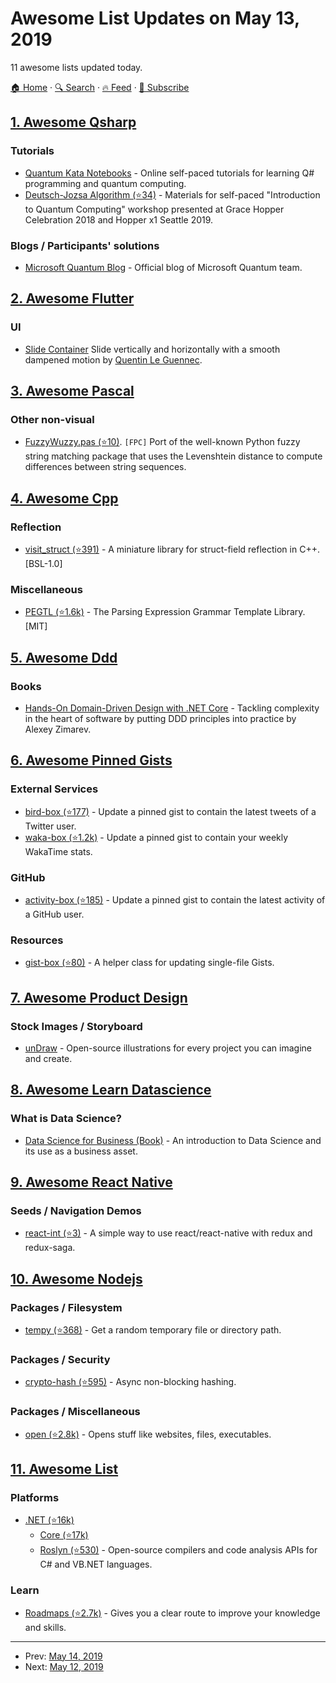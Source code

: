 # Awesome List Updates on May 13, 2019

11 awesome lists updated today.

[🏠 Home](/README.md) · [🔍 Search](https://www.trackawesomelist.com/search/) · [🔥 Feed](https://www.trackawesomelist.com/rss.xml) · [📮 Subscribe](https://trackawesomelist.us17.list-manage.com/subscribe?u=d2f0117aa829c83a63ec63c2f&id=36a103854c)



## [1. Awesome Qsharp](/content/ebraminio/awesome-qsharp/README.md)

### Tutorials

*   [Quantum Kata Notebooks](https://mybinder.org/v2/gh/Microsoft/QuantumKatas/master?filepath=index.ipynb) - Online self-paced tutorials for learning Q# programming and quantum computing.
*   [Deutsch-Jozsa Algorithm (⭐34)](https://github.com/Microsoft/GHC18-IntroToQuantumComputing/) - Materials for self-paced "Introduction to Quantum Computing" workshop presented at Grace Hopper Celebration 2018 and Hopper x1 Seattle 2019.

### Blogs / Participants' solutions

*   [Microsoft Quantum Blog](https://cloudblogs.microsoft.com/quantum/) - Official blog of Microsoft Quantum team.

## [2. Awesome Flutter](/content/Solido/awesome-flutter/README.md)

### UI

*   [Slide Container](https://pub.dev/packages/slide_container) Slide vertically and horizontally with a smooth dampened motion by [Quentin Le Guennec](https://github.com/quentinleguennec).

## [3. Awesome Pascal](/content/Fr0sT-Brutal/awesome-pascal/README.md)

### Other non-visual

*   [FuzzyWuzzy.pas (⭐10)](https://github.com/DavidMoraisFerreira/FuzzyWuzzy.pas). `[FPC]` Port of the well-known Python fuzzy string matching package that uses the Levenshtein distance to compute differences between string sequences.

## [4. Awesome Cpp](/content/fffaraz/awesome-cpp/README.md)

### Reflection

*   [visit\_struct (⭐391)](https://github.com/cbeck88/visit_struct) - A miniature library for struct-field reflection in C++. \[BSL-1.0]

### Miscellaneous

*   [PEGTL (⭐1.6k)](https://github.com/taocpp/PEGTL) - The Parsing Expression Grammar Template Library. \[MIT]

## [5. Awesome Ddd](/content/heynickc/awesome-ddd/README.md)

### Books

*   [Hands-On Domain-Driven Design with .NET Core](https://www.amazon.com/Hands-Domain-Driven-Design-NET-dp-1788834097/dp/1788834097) - Tackling complexity in the heart of software by putting DDD principles into practice by Alexey Zimarev.

## [6. Awesome Pinned Gists](/content/matchai/awesome-pinned-gists/README.md)

### External Services

*   [bird-box (⭐177)](https://github.com/matchai/bird-box) - Update a pinned gist to contain the latest tweets of a Twitter user.
*   [waka-box (⭐1.2k)](https://github.com/matchai/waka-box) - Update a pinned gist to contain your weekly WakaTime stats.

### GitHub

*   [activity-box (⭐185)](https://github.com/JasonEtco/activity-box) - Update a pinned gist to contain the latest activity of a GitHub user.

### Resources

*   [gist-box (⭐80)](https://github.com/JasonEtco/gist-box) - A helper class for updating single-file Gists.

## [7. Awesome Product Design](/content/ttt30ga/awesome-product-design/README.md)

### Stock Images / Storyboard

*   [unDraw](https://undraw.co) - Open-source illustrations for every project you can imagine and create.

## [8. Awesome Learn Datascience](/content/siboehm/awesome-learn-datascience/README.md)

### What is Data Science?

*   [Data Science for Business (Book)](https://amzn.to/2voPJUi) - An introduction to Data Science and its use as a business asset.

## [9. Awesome React Native](/content/jondot/awesome-react-native/README.md)

### Seeds / Navigation Demos

*   [react-int (⭐3)](https://github.com/leafOfTree/react-int) - A simple way to use react/react-native with redux and redux-saga.

## [10. Awesome Nodejs](/content/sindresorhus/awesome-nodejs/README.md)

### Packages / Filesystem

*   [tempy (⭐368)](https://github.com/sindresorhus/tempy) - Get a random temporary file or directory path.

### Packages / Security

*   [crypto-hash (⭐595)](https://github.com/sindresorhus/crypto-hash) - Async non-blocking hashing.

### Packages / Miscellaneous

*   [open (⭐2.8k)](https://github.com/sindresorhus/open) - Opens stuff like websites, files, executables.

## [11. Awesome List](/content/sindresorhus/awesome/README.md)

### Platforms

*   [.NET (⭐16k)](https://github.com/quozd/awesome-dotnet#readme)
    *   [Core (⭐17k)](https://github.com/thangchung/awesome-dotnet-core#readme)
    *   [Roslyn (⭐530)](https://github.com/ironcev/awesome-roslyn#readme) - Open-source compilers and code analysis APIs for C# and VB.NET languages.

### Learn

*   [Roadmaps (⭐2.7k)](https://github.com/liuchong/awesome-roadmaps#readme) - Gives you a clear route to improve your knowledge and skills.

---

- Prev: [May 14, 2019](/content/2019/05/14/README.md)
- Next: [May 12, 2019](/content/2019/05/12/README.md)